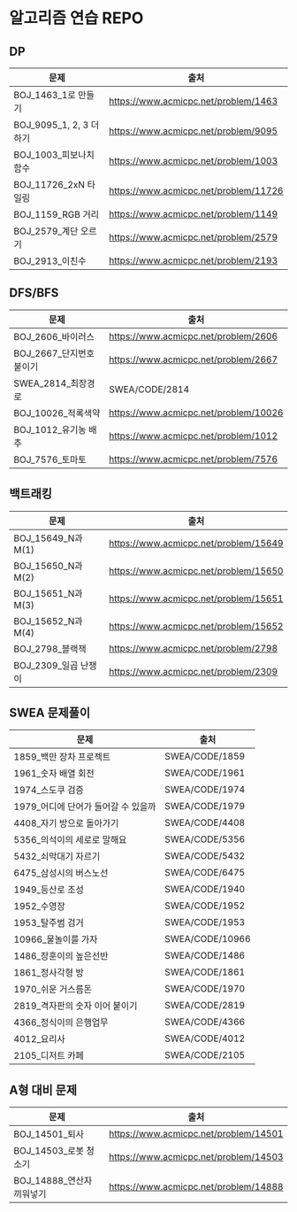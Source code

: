 # 알고리즘 연습 REPO

## DP

| 문제                    | 출처                                  |
| ----------------------- | ------------------------------------- |
| BOJ_1463_1로 만들기     | https://www.acmicpc.net/problem/1463  |
| BOJ_9095_1, 2, 3 더하기 | https://www.acmicpc.net/problem/9095  |
| BOJ_1003_피보나치 함수  | https://www.acmicpc.net/problem/1003  |
| BOJ_11726_2xN 타일링    | https://www.acmicpc.net/problem/11726 |
| BOJ_1159_RGB 거리       | https://www.acmicpc.net/problem/1149  |
| BOJ_2579_계단 오르기    | https://www.acmicpc.net/problem/2579  |
| BOJ_2913_이친수         | https://www.acmicpc.net/problem/2193  |



## DFS/BFS

| 문제                    | 출처                                  |
| ----------------------- | ------------------------------------- |
| BOJ_2606_바이러스       | https://www.acmicpc.net/problem/2606  |
| BOJ_2667_단지번호붙이기 | https://www.acmicpc.net/problem/2667  |
| SWEA_2814_최장경로      | SWEA/CODE/2814                        |
| BOJ_10026_적록색약      | https://www.acmicpc.net/problem/10026 |
| BOJ_1012_유기농 배추    | https://www.acmicpc.net/problem/1012  |
| BOJ_7576_토마토         | https://www.acmicpc.net/problem/7576  |



## 백트래킹

| 문제                 | 출처                                  |
| -------------------- | ------------------------------------- |
| BOJ_15649_N과M(1)    | https://www.acmicpc.net/problem/15649 |
| BOJ_15650_N과M(2)    | https://www.acmicpc.net/problem/15650 |
| BOJ_15651_N과M(3)    | https://www.acmicpc.net/problem/15651 |
| BOJ_15652_N과M(4)    | https://www.acmicpc.net/problem/15652 |
| BOJ_2798_블랙잭      | https://www.acmicpc.net/problem/2798  |
| BOJ_2309_일곱 난쟁이 | https://www.acmicpc.net/problem/2309  |



## SWEA 문제풀이

| 문제                                | 출처            |
| ----------------------------------- | --------------- |
| 1859_백만 장차 프로젝트             | SWEA/CODE/1859  |
| 1961_숫자 배열 회전                 | SWEA/CODE/1961  |
| 1974_스도쿠 검증                    | SWEA/CODE/1974  |
| 1979_어디에 단어가 들어갈 수 있을까 | SWEA/CODE/1979  |
| 4408_자기 방으로 돌아가기           | SWEA/CODE/4408  |
| 5356_의석이의 세로로 말해요         | SWEA/CODE/5356  |
| 5432_쇠막대기 자르기                | SWEA/CODE/5432  |
| 6475_삼성시의 버스노선              | SWEA/CODE/6475  |
| 1949_등산로 조성                    | SWEA/CODE/1940  |
| 1952_수영장                         | SWEA/CODE/1952  |
| 1953_탈주범 검거                    | SWEA/CODE/1953  |
| 10966_물놀이를 가자                 | SWEA/CODE/10966 |
| 1486_장훈이의 높은선반              | SWEA/CODE/1486  |
| 1861_정사각형 방                    | SWEA/CODE/1861  |
| 1970_쉬운 거스름돈                  | SWEA/CODE/1970  |
| 2819_격자판의 숫자 이어 붙이기      | SWEA/CODE/2819  |
| 4366_정식이의 은행업무              | SWEA/CODE/4366  |
| 4012_요리사                         | SWEA/CODE/4012  |
| 2105_디저트 카페                    | SWEA/CODE/2105  |

## A형 대비 문제

| 문제                      | 출처                                  |
| ------------------------- | ------------------------------------- |
| BOJ_14501_퇴사            | https://www.acmicpc.net/problem/14501 |
| BOJ_14503_로봇 청소기     | https://www.acmicpc.net/problem/14503 |
| BOJ_14888_연산자 끼워넣기 | https://www.acmicpc.net/problem/14888 |


